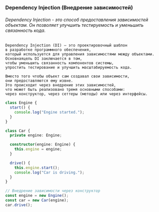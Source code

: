 ### Dependency Injection (Внедрение зависимостей)

###### Dependency Injection - это способ предоставления зависимостей объектам. Он позволяет улучшить тестируемость и уменьшить связанность кода.

```
Dependency Injection (DI) — это проектировочный шаблон 
в разработке программного обеспечения,
который используется для управления зависимостями между объектами.
Основнаяцель DI заключается в том, 
чтобы уменьшить связанность компонентов системы,
упростить тестирование и улучшить масштабируемость кода.

Вместо того чтобы объект сам создавал свои зависимости,
они предоставляются ему извне. 
Это происходит через внедрение этих зависимостей,
что может быть реализовано тремя основными способами:
через конструктор, через сеттеры (методы) или через интерфейсы.
```

```ts
class Engine {
  start() {
    console.log("Engine started.");
  }
}

class Car {
  private engine: Engine;

  constructor(engine: Engine) {
    this.engine = engine;
  }

  drive() {
    this.engine.start();
    console.log("Car is driving.");
  }
}

// Внедрение зависимости через конструктор
const engine = new Engine();
const car = new Car(engine);
car.drive();
```
